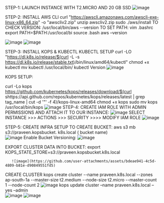 
STEP-1: LAUNCH INSTANCE WITH T2.MICRO AND 20 GB SSD
        ![image](https://github.com/user-attachments/assets/81f58625-c28d-4f6a-a19c-735c7752b77c)
              
STEP-2: INSTALL AWS CLI
curl "https://awscli.amazonaws.com/awscli-exe-linux-x86_64.zip" -o "awscliv2.zip"
unzip awscliv2.zip
sudo ./aws/install
TO  CHECK VERSION: /usr/local/bin/aws --version
TO SET PATH: vim .bashrc
export PATH=$PATH:/usr/local/bi
source .bash
aws –version

![image](https://github.com/user-attachments/assets/aa2863d2-36f6-4050-a338-999c17f9efac)
![image](https://github.com/user-attachments/assets/75666d86-f8ec-43d4-872e-608a0d9d063c)

STEP-3: INSTALL KOPS & KUBECTL
KUBECTL SETUP
curl -LO "https://dl.k8s.io/release/$(curl -L -s https://dl.k8s.io/release/stable.txt)/bin/linux/amd64/kubectl"              chmod +x kubectl
mv kubectl /usr/local/bin/
kubectl  Version
![image](https://github.com/user-attachments/assets/c7e1aae8-3b28-4d2b-b5e6-6b4d2a4299aa)

KOPS  SETUP:

curl -Lo kops https://github.com/kubernetes/kops/releases/download/$(curl shttps://api.github.com/repos/kubernetes/kops/releases/latest | grep tag_name | cut -d '"' -f 4)/kops-linux-amd64
chmod +x kops
sudo mv kops /usr/local/bin/kops
![image](https://github.com/user-attachments/assets/bb1cd67a-0773-4163-b9b2-bae248805d7d)
STEP-4: CREATE IAM ROLE WITH ADMIN PERMISSIONS AND ATTACH IT TO OUR INSTANCE:
![image](https://github.com/user-attachments/assets/0ab4a3e2-3cbf-4a32-a89f-6bff2b0c57f0)
SELECT INSTANCE >>> ACTIONS >>> SECURITY >>>> MODIFY IAM ROLE
![image](https://github.com/user-attachments/assets/581de945-3c18-4a56-939a-0f54578297e5)

STEP-5: CREATE INFRA SETUP
TO CREATE BUCKET: 
                  aws s3 mb s3://praveen.kopsbucket. k8s.local
                                   ( bucket name)   
![image](https://github.com/user-attachments/assets/9f7c574f-4c11-4d2c-bafc-c7fd2bbf2d25)
Enable Bucket Versioning:
![image](https://github.com/user-attachments/assets/24ff1361-89cd-4149-ad7d-d00498db2da9)

EXPORT CLUSTER DATA INTO BUCKET:
       export KOPS_STATE_STORE=s3://praveen.kopsbucket.k8s.local

       ![image](https://github.com/user-attachments/assets/bdeae941-4c5d-4809-b81e-d90849551fd5)
CREATE CLUSTER 
kops create cluster --name praveen.k8s.local --zones ap-south-1a --master-size t2.medium --node-size t2.micro --master-count 1 --node-count 2
![image](https://github.com/user-attachments/assets/de541025-9809-4241-a340-4675bc3e8ee3)
kops update cluster –name praveen.k8s.local –yes –admin  
![image](https://github.com/user-attachments/assets/f8650b18-f626-43c3-8ebe-03f4d20eb44d)
![image](https://github.com/user-attachments/assets/7faa5488-7103-404f-a95d-37772cb4ca8e)
